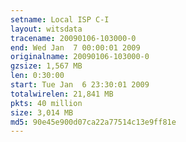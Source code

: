 ```yaml
---
setname: Local ISP C-I
layout: witsdata
tracename: 20090106-103000-0
end: Wed Jan  7 00:00:01 2009
originalname: 20090106-103000-0
gzsize: 1,567 MB
len: 0:30:00
start: Tue Jan  6 23:30:01 2009
totalwirelen: 21,841 MB
pkts: 40 million
size: 3,014 MB
md5: 90e45e900d07ca22a77514c13e9ff81e
---
```

